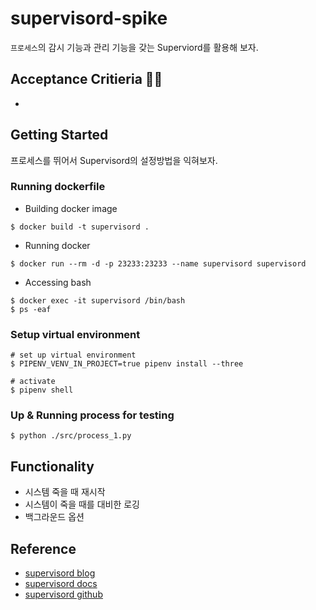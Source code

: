 # supervisord-spike
`프로세스`의 감시 기능과 관리 기능을 갖는 Superviord를 활용해 보자.


## Acceptance Critieria 🧑‍⚖️
  - 



## Getting Started
프로세스를 뛰어서 Supervisord의 설정방법을 익혀보자.
### Running dockerfile

- Building docker image
```
$ docker build -t supervisord .
```

- Running docker
```
$ docker run --rm -d -p 23233:23233 --name supervisord supervisord
```

- Accessing bash 
```
$ docker exec -it supervisord /bin/bash
$ ps -eaf
```

### Setup virtual environment
```
# set up virtual environment
$ PIPENV_VENV_IN_PROJECT=true pipenv install --three

# activate
$ pipenv shell
```

### Up & Running process for testing
```
$ python ./src/process_1.py
```

## Functionality
  - 시스템 죽을 때 재시작
  - 시스템이 죽을 때를 대비한 로깅
  - 백그라운드 옵션

## Reference
- [supervisord blog](https://medium.com/coinmonks/when-you-throw-a-web-crawler-to-a-devops-supervisord-562765606f7b)
- [supervisord docs](http://supervisord.org/introduction.html#overview)
- [supervisord github](https://github.com/Supervisor/supervisor)
